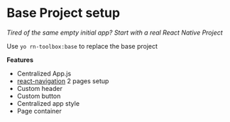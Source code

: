 # Base Project setup

*Tired of the same empty initial app? Start with a real React Native Project*

Use `yo rn-toolbox:base` to replace the base project

**Features**
- Centralized App.js
- [react-navigation](https://github.com/react-community/react-navigation) 2 pages setup
- Custom header
- Custom button
- Centralized app style
- Page container
